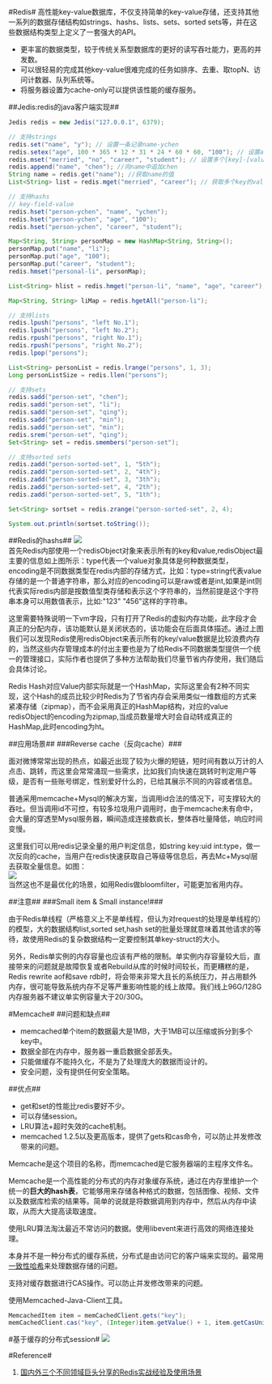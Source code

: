 #Redis#
高性能key-value数据库，不仅支持简单的key-value存储，还支持其他一系列的数据存储结构如strings、hashs、lists、sets、sorted sets等，并在这些数据结构类型上定义了一套强大的API。

- 更丰富的数据类型，较于传统关系型数据库的更好的读写吞吐能力，更高的并发数。
- 可以很轻易的完成其他key-value很难完成的任务如排序、去重、取topN、访问计数器、队列系统等。
- 将服务器设置为cache-only可以提供该性能的缓存服务。

##Jedis:redis的java客户端实现##

```java
Jedis redis = new Jedis("127.0.0.1", 6379);

// 支持strings
redis.set("name", "y"); // 设置一条记录name-ychen
redis.setex("age", 100 * 365 * 12 * 31 * 24 * 60 * 60, "100"); // 设置age-100的有效时间为100年
redis.mset("merried", "no", "career", "student"); // 设置多个[key]-[value]
redis.append("name", "chen"); //向name中追加chen
String name = redis.get("name"); //获取name的值
List<String> list = redis.mget("merried", "career"); // 获取多个key的value

// 支持hashs
// key-field-value
redis.hset("person-ychen", "name", "ychen");
redis.hset("person-ychen", "age", "100");
redis.hset("person-ychen", "career", "student");

Map<String, String> personMap = new HashMap<String, String>();
personMap.put("name", "li");
personMap.put("age", "100");
personMap.put("career", "student");
redis.hmset("personal-li", personMap);

List<String> hlist = redis.hmget("person-li", "name", "age", "career");

Map<String, String> liMap = redis.hgetAll("person-li");

// 支持lists
redis.lpush("persons", "left No.1");
redis.lpush("persons", "left No.2");
redis.rpush("persons", "right No.1");
redis.rpush("persons", "right No.2");
redis.lpop("persons");

List<String> personList = redis.lrange("persons", 1, 3);
Long personListSize = redis.llen("persons");

// 支持sets
redis.sadd("person-set", "chen");
redis.sadd("person-set", "li");
redis.sadd("person-set", "qing");
redis.sadd("person-set", "min");
redis.sadd("person-set", "min");
redis.srem("person-set", "qing");
Set<String> set = redis.smembers("person-set");

// 支持sorted sets
redis.zadd("person-sorted-set", 1, "5th");
redis.zadd("person-sorted-set", 2, "4th");
redis.zadd("person-sorted-set", 3, "3th");
redis.zadd("person-sorted-set", 4, "2th");
redis.zadd("person-sorted-set", 5, "1th");

Set<String> sortset = redis.zrange("person-sorted-set", 2, 4);

System.out.println(sortset.toString());
```

##Redis的hashs##
![](img/image1.jpg)  
首先Redis内部使用一个redisObject对象来表示所有的key和value,redisObject最主要的信息如上图所示：type代表一个value对象具体是何种数据类型，encoding是不同数据类型在redis内部的存储方式，比如：type=string代表value存储的是一个普通字符串，那么对应的encoding可以是raw或者是int,如果是int则代表实际redis内部是按数值型类存储和表示这个字符串的，当然前提是这个字符串本身可以用数值表示，比如:"123" "456"这样的字符串。

这里需要特殊说明一下vm字段，只有打开了Redis的虚拟内存功能，此字段才会真正的分配内存，该功能默认是关闭状态的，该功能会在后面具体描述。通过上图我们可以发现Redis使用redisObject来表示所有的key/value数据是比较浪费内存的，当然这些内存管理成本的付出主要也是为了给Redis不同数据类型提供一个统一的管理接口，实际作者也提供了多种方法帮助我们尽量节省内存使用，我们随后会具体讨论。

Redis Hash对应Value内部实际就是一个HashMap，实际这里会有2种不同实现，这个Hash的成员比较少时Redis为了节省内存会采用类似一维数组的方式来紧凑存储（zipmap），而不会采用真正的HashMap结构，对应的value redisObject的encoding为zipmap,当成员数量增大时会自动转成真正的HashMap,此时encoding为ht。

##应用场景##
###Reverse cache（反向cache）###

面对微博常常出现的热点，如最近出现了较为火爆的短链，短时间有数以万计的人点击、跳转，而这里会常常涌现一些需求，比如我们向快速在跳转时判定用户等级，是否有一些账号绑定，性别爱好什么的，已给其展示不同的内容或者信息。

普通采用memcache+Mysql的解决方案，当调用id合法的情况下，可支撑较大的吞吐。但当调用id不可控，有较多垃圾用户调用时，由于memcache未有命中，会大量的穿透至Mysql服务器，瞬间造成连接数疯长，整体吞吐量降低，响应时间变慢。

这里我们可以用redis记录全量的用户判定信息，如string key:uid int:type，做一次反向的cache，当用户在redis快速获取自己等级等信息后，再去Mc+Mysql层去获取全量信息。如图：  
![](img/Concept2.jpeg)  
当然这也不是最优化的场景，如用Redis做bloomfilter，可能更加省用内存。

##注意##
###Small item & Small instance!###

由于Redis单线程（严格意义上不是单线程，但认为对request的处理是单线程的）的模型，大的数据结构list,sorted set,hash set的批量处理就意味着其他请求的等待，故使用Redis的复杂数据结构一定要控制其单key-struct的大小。

另外，Redis单实例的内存容量也应该有严格的限制。单实例内存容量较大后，直接带来的问题就是故障恢复或者Rebuild从库的时候时间较长，而更糟糕的是，Redis rewrite aof和save rdb时，将会带来非常大且长的系统压力，并占用额外内存，很可能导致系统内存不足等严重影响性能的线上故障。我们线上96G/128G内存服务器不建议单实例容量大于20/30G。

#Memcache#
##问题和缺点##
- memcached单个item的数据最大是1MB，大于1MB可以压缩或拆分到多个key中。
- 数据全部在内存中，服务器一重启数据全部丢失。
- 只能做缓存不能持久化，不是为了处理庞大的数据而设计的。
- 安全问题，没有提供任何安全策略。

##优点##
- get和set的性能比redis要好不少。
- 可以存储session。
- LRU算法+超时失效的cache机制。
- memcached 1.2.5以及更高版本，提供了gets和cas命令，可以防止并发修改带来的问题。

Memcache是这个项目的名称，而memcached是它服务器端的主程序文件名。

Memcache是一个高性能的分布式的内存对象缓存系统，通过在内存里维护一个统一的**巨大的hash表**，它能够用来存储各种格式的数据，包括图像、视频、文件以及数据库检索的结果等。简单的说就是将数据调用到内存中，然后从内存中读取，从而大大提高读取速度。

使用LRU算法淘汰最近不常访问的数据。使用libevent来进行高效的网络连接处理。

本身并不是一种分布式的缓存系统，分布式是由访问它的客户端来实现的。最常用[一致性哈希](ConsistentHashing.md)来处理数据存储的问题。

支持对缓存数据进行CAS操作。可以防止并发修改带来的问题。

使用Memcached-Java-Client工具。

```java
MemcachedItem item = memCachedClient.gets("key");
memCachedClient.cas("key", (Integer)item.getValue() + 1, item.getCasUnique());
```

#基于缓存的分布式session#
![](img/distributedcachesession.jpg)

#Reference#
1. [国内外三个不同领域巨头分享的Redis实战经验及使用场景](http://www.csdn.net/article/1970-01-01/2817107)